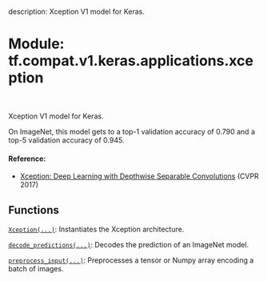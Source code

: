 description: Xception V1 model for Keras.

<div itemscope itemtype="http://developers.google.com/ReferenceObject">
<meta itemprop="name" content="tf.compat.v1.keras.applications.xception" />
<meta itemprop="path" content="Stable" />
</div>

# Module: tf.compat.v1.keras.applications.xception

<!-- Insert buttons and diff -->

<table class="tfo-notebook-buttons tfo-api nocontent" align="left">

</table>



Xception V1 model for Keras.


On ImageNet, this model gets to a top-1 validation accuracy of 0.790
and a top-5 validation accuracy of 0.945.

#### Reference:

- [Xception: Deep Learning with Depthwise Separable Convolutions](
    https://arxiv.org/abs/1610.02357) (CVPR 2017)


## Functions

[`Xception(...)`](../../../../../tf/keras/applications/Xception.md): Instantiates the Xception architecture.

[`decode_predictions(...)`](../../../../../tf/keras/applications/xception/decode_predictions.md): Decodes the prediction of an ImageNet model.

[`preprocess_input(...)`](../../../../../tf/keras/applications/xception/preprocess_input.md): Preprocesses a tensor or Numpy array encoding a batch of images.

